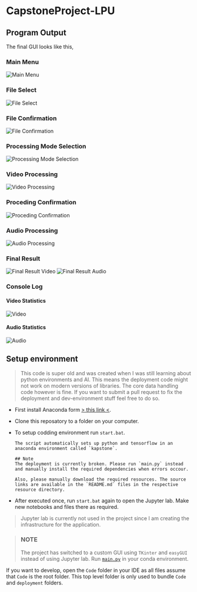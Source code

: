 # CapstoneProject-LPU

## Program Output

The final GUI looks like this,

### Main Menu

![Main Menu](doc/images/main_menu.png)

### File Select

![File Select](doc/images/file_select.png)

### File Confirmation

![File Confirmation](doc/images/file_confirm.png)

### Processing Mode Selection

![Processing Mode Selection](doc/images/mode_select.png)

### Video Processing

![Video Processing](doc/images/video_processing.png)

### Proceding Confirmation

![Proceding Confirmation](doc/images/proceed_confirmation.png)

### Audio Processing

![Audio Processing](doc/images/audio_processing.png)

### Final Result

![Final Result Video](doc/images/final_result_video.png)
![Final Result Audio](doc/images/final_result_audio.png)

### Console Log

#### Video Statistics

![Video](doc/images/console_statistics_video.png)

#### Audio Statistics

![Audio](doc/images/console_statistics_audio.png)

## Setup environment

> This code is super old and was created when I was still learning about python environments and AI. This means the deployment code might not work on modern versions of libraries. The core data handling code however is fine. If you want to submit a pull request to fix the deployment and dev-environment stuff feel free to do so.

- First install Anaconda form [> this link <](https://www.anaconda.com/distribution/).

- Clone this reposatory to a folder on your computer.

- To setup codding environment run `start.bat`.

      The script automatically sets up python and tensorflow in an anaconda environment called `kapstone`.

      ## Note
      The deployment is currently broken. Please run `main.py` instead and manually install the required dependencies when errors occour.

      Also, please manually download the required resources. The source links are available in the `README.md` files in the respective resource directory.

- After executed once, run `start.bat` again to open the Jupyter lab. Make new notebooks and files there as required.

> Jupyter lab is currently not used in the project since I am creating the infrastructure for the application.

> ### NOTE
> The project has switched to a custom GUI using `TKinter` and `easyGUI` instead of using Jupyter lab. Run [`main.py`](./Code/main.py) in your conda environment.

If you want to develop, open the `Code` folder in your IDE as all files assume that `Code` is the root folder. This top level folder is only used to bundle `Code` and `deployment` folders.
